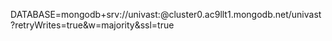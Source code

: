 DATABASE=mongodb+srv://univast:<PASSWORD>@cluster0.ac9llt1.mongodb.net/univast?retryWrites=true&w=majority&ssl=true


<!-- await Student.find({
      "courses_taught.semester": desiredSemester,
      "courses_taught.courseCode": desiredCourseCode,
    }); -->